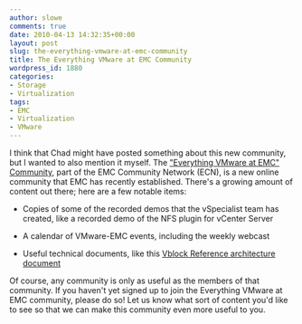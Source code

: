 ```yaml
---
author: slowe
comments: true
date: 2010-04-13 14:32:35+00:00
layout: post
slug: the-everything-vmware-at-emc-community
title: The Everything VMware at EMC Community
wordpress_id: 1880
categories:
- Storage
- Virtualization
tags:
- EMC
- Virtualization
- VMware
---
```


I think that Chad might have posted something about this new community, but I wanted to also mention it myself. The ["Everything VMware at EMC" Community](http://www.emc.com/vmwarecommunity), part of the EMC Community Network (ECN), is a new online community that EMC has recently established. There's a growing amount of content out there; here are a few notable items:

* Copies of some of the recorded demos that the vSpecialist team has created, like a recorded demo of the NFS plugin for vCenter Server

* A calendar of VMware-EMC events, including the weekly webcast

* Useful technical documents, like this [Vblock Reference architecture document](https://community.emc.com/docs/DOC-5665)

Of course, any community is only as useful as the members of that community. If you haven't yet signed up to join the Everything VMware at EMC community, please do so! Let us know what sort of content you'd like to see so that we can make this community even more useful to you.
